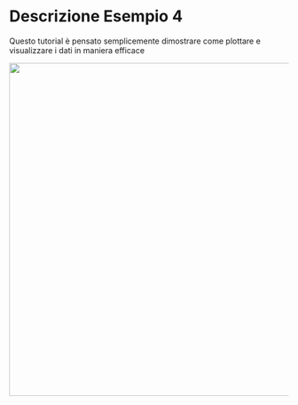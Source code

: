 # Descrizione Esempio 4

Questo tutorial è pensato semplicemente dimostrare come plottare e visualizzare i dati in maniera efficace




<img src="https://github.com/bellonemauro/Tutorial_corsoIFOA2021_big/blob/main/lezione4/Tutorials/Example4/screen_result.png"  width="1024" height="600" />
